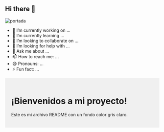 ## Hi there 👋




![portada](https://github.com/user-attachments/assets/05791f27-165f-498b-bfde-3a1170d11d5a)




- 🔭 I’m currently working on ...
- 🌱 I’m currently learning ...
- 👯 I’m looking to collaborate on ...
- 🤔 I’m looking for help with ...
- 💬 Ask me about ...
- 📫 How to reach me: ...
- 😄 Pronouns: ...
- ⚡ Fun fact: ...

<div style="background-color: #f0f0f0; padding: 20px;">
  <h1>¡Bienvenidos a mi proyecto!</h1>
  <p>Este es mi archivo README con un fondo color gris claro.</p>
</div>
